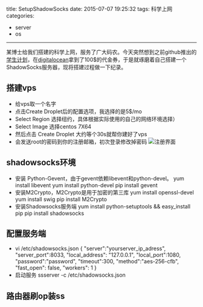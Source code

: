 title: SetupShadowSocks
date: 2015-07-07 19:25:32
tags: 科学上网
categories:
  - server 
  - os
---
某博士给我们搭建的科学上网，服务了广大码农。今天突然想到之前github推出的[学生计划](https://education.github.com/pack)，在[digitalocean](https://www.digitalocean.com/?refcode=73470081618f)拿到了100$的代金券，于是就琢磨着自己搭建一个ShadowSocks服务器，现将搭建过程做一下纪录。

<!--more-->
## 搭建vps
* 给vps取一个名字
* 点击Create Droplet后的配置选项，我选择的是5$/mo
* Select Region 选择纽约，具体根据实际使用的自己的网络环境选择）
* Select Image 选择centos 7X64
* 然后点击 Create Droplet 大约等个30s就帮你建好了vps
* 会发送root的密码到你的注册邮箱，初次登录修改掉密码
![注册界面](http://7xk4vd.com1.z0.glb.clouddn.com/shadowsocks1.jpg)

## shadowsocks环境
* 安装 Python-Gevent，由于gevent依赖libevent和python-devel。
		yum install libevent
		yum install python-devel
		pip install gevent
* 安装M2Crypto，M2Crypto是用于加密的第三库
		yum install openssl-devel
    	yum install swig
    	pip install M2Crypto
* 安装Shadowsocks服务端
		yum install python-setuptools && easy_install pip
		pip install shadowsocks

## 配置服务端
* vi  /etc/shadowsocks.json
		{
    	"server":"yourserver_ip_adress",
    	"server_port":8033,
    	"local_address": "127.0.0.1",
    	"local_port":1080,
    	"password":"password",
    	"timeout":300,
    	"method":"aes-256-cfb",
    	"fast_open": false,
    	"workers": 1
		}
* 启动服务
		ssserver -c /etc/shadowsocks.json
		
## 路由器刷op装ss